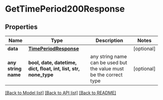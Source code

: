 # GetTimePeriod200Response


## Properties
Name | Type | Description | Notes
------------ | ------------- | ------------- | -------------
**data** | [**TimePeriodResponse**](TimePeriodResponse.md) |  | [optional] 
**any string name** | **bool, date, datetime, dict, float, int, list, str, none_type** | any string name can be used but the value must be the correct type | [optional]

[[Back to Model list]](../README.md#documentation-for-models) [[Back to API list]](../README.md#documentation-for-api-endpoints) [[Back to README]](../README.md)


